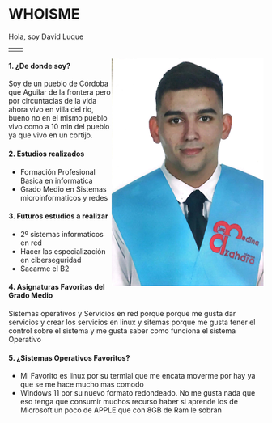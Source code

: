 # WHOISME

Hola, soy David Luque

|  | |
| --------------------------------------- | --------------------------------------- |
| |  |

 <img src="https://github.com/DavidLuque04/David_luque/blob/main/Imagen%20de%20WhatsApp%202024-07-15%20a%20las%2018.59.45_993aaaa1.jpg" width="300"  align="right" border-radius="25px" />


#### 1. ¿De donde soy?

Soy de un pueblo de Córdoba que Aguilar de la frontera pero por circuntacias de la vida ahora vivo en villa del rio, bueno no en el mismo pueblo vivo como a 10 min del pueblo ya que vivo en un cortijo. 

#### 2. Estudios realizados 

  * Formación Profesional Basica en informatica
  * Grado Medio en Sistemas microinformaticos y redes

#### 3. Futuros estudios a realizar 
  * 2º sistemas informaticos en red
  * Hacer las especialización en ciberseguridad
  * Sacarme el B2 

#### 4. Asignaturas Favoritas del Grado Medio 
 
Sistemas operativos y Servicios en red porque porque me gusta dar servicios y crear los servicios en linux y sitemas porque me gusta tener el control sobre el sistema y me gusta saber como funciona el sistema Operativo 

#### 5. ¿Sistemas Operativos Favoritos?
  * Mi Favorito es linux por su termial que me encata moverme por hay ya que se me hace mucho mas comodo
  * Windows 11 por su nuevo formato redondeado. No me gusta nada que eso tenga que consumir muchos recurso haber si aprende los de Microsoft un poco de APPLE que con 8GB de Ram le sobran




 

 
